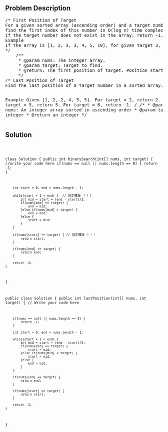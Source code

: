 <!--
<style>
  body { font-family: Arial, sans-serif; }
  .container { max-width: 744px; margin: 0 auto; padding: 10px; }
  .comment-block { background-color: #f9f9f9; padding: 10px; border-left: 5px solid #ccc; max-width: 100%; margin: 20px auto; overflow-wrap: break-word; white-space: pre-wrap; }
  .code-block { background-color: #f4f4f4; padding: 10px; border: 1px solid #ddd; max-width: 100%; margin: 20px auto; overflow-wrap: break-word; white-space: pre-wrap; }
</style>
-->

<div class='container'>
<h2>Problem Description</h2>
<div class='comment-block'>
<pre>
/* First Position of Target
For a given sorted array (ascending order) and a target number, 
find the first index of this number in O(log n) time complexity.
If the target number does not exist in the array, return -1.
Example
If the array is [1, 2, 3, 3, 4, 5, 10], for given target 3, return 2.
*/
    /**
     * @param nums: The integer array.
     * @param target: Target to find.
     * @return: The first position of target. Position starts from 0.
     */
/* Last Position of Target
Find the last position of a target number in a sorted array. Return -1 if target does not exist.

Example
Given [1, 2, 2, 4, 5, 5].
For target = 2, return 2.
For target = 5, return 5.
For target = 6, return -1.
*/
    /**
     * @param nums: An integer array sorted in ascending order
     * @param target: An integer
     * @return an integer
     */
</pre>
</div>

<h2>Solution</h2>
<div class='code-block'>
<pre><code class='language-java'>

class Solution {
    public int binarySearch(int[] nums, int target) {
        //write your code here
        if(nums == null || nums.length == 0) {
            return -1;
        }
        
        int start = 0, end = nums.length - 1;
        
        while(start + 1 < end) {  // 固定模板 ！！！
            int mid = start + (end - start)/2; 
            if(nums[mid] == target) {
                end = mid;
            }else if(nums[mid] > target) {
                end = mid;
            }else {
                start = mid;
            }
        }
        
        if(nums[start] == target) { // 固定模板 ！！！
            return start;
        }    
        
        if(nums[end] == target) {
            return end;
        }
        
        return -1;
    }
}



public class Solution {
    public int lastPosition(int[] nums, int target) {
        // Write your code here
        
        if(nums == null || nums.length == 0) {
            return -1;
        }
        
        int start = 0, end = nums.length - 1;
        
        while(start + 1 < end) {
            int mid = start + (end - start)/2;
            if(nums[mid] == target) {
                start = mid;
            }else if(nums[mid] < target) {
                start = mid;
            }else {
                end = mid;
            }
        }
        
        if(nums[end] == target) {
            return end;
        }
        
        if(nums[start] == target) {
            return start;
        }
        
        return -1;
    }
}</code></pre>
</div>
</div>
